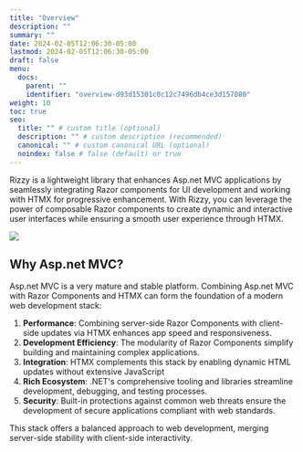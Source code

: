```yaml
---
title: "Overview"
description: ""
summary: ""
date: 2024-02-05T12:06:30-05:00
lastmod: 2024-02-05T12:06:30-05:00
draft: false
menu:
  docs:
    parent: ""
    identifier: "overview-d93d15301c0c12c7496db4ce3d157080"
weight: 10
toc: true
seo:
  title: "" # custom title (optional)
  description: "" # custom description (recommended)
  canonical: "" # custom canonical URL (optional)
  noindex: false # false (default) or true
---
```


Rizzy is a lightweight library that enhances Asp.net MVC applications by seamlessly integrating Razor components for UI development and working with HTMX for progressive enhancement. With Rizzy, you can leverage the power of composable Razor components to create dynamic and interactive user interfaces while ensuring a smooth user experience through HTMX.

<img src="/images/developer1.webp" class="img-fluid">

## Why Asp.net MVC?

Asp.net MVC is a very mature and stable platform. Combining Asp.net MVC with Razor Components and HTMX can form the foundation of a modern web development stack:

1. **Performance**: Combining server-side Razor Components with client-side updates via HTMX enhances app speed and responsiveness.
2. **Development Efficiency**: The modularity of Razor Components simplify building and maintaining complex applications.
3. **Integration**: HTMX complements this stack by enabling dynamic HTML updates without extensive JavaScript
4. **Rich Ecosystem**: .NET's comprehensive tooling and libraries streamline development, debugging, and testing processes.
5. **Security**: Built-in protections against common web threats ensure the development of secure applications compliant with web standards.

This stack offers a balanced approach to web development, merging server-side stability with client-side interactivity.

